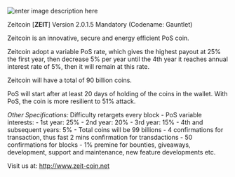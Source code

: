 ![enter image description here](http://new.zeit-coin.net/wp-content/uploads/zeitlogo4.png)

Zeitcoin [**ZEIT**] Version 2.0.1.5 Mandatory (Codename: Gauntlet)

Zeitcoin is an innovative, secure and energy efficient PoS coin.

Zeitcoin adopt a variable PoS rate, which gives the highest payout at 25% the first year, then decrease 5% per year until the 4th year it reaches annual interest rate of 5%, then it will remain at this rate.

Zeitcoin will have a total of 90 billion coins.

PoS will start after at least 20 days of holding of the coins in the wallet. With PoS, the coin is more resilient to 51% attack.

*Other Specifications:* 
Difficulty retargets every block - PoS variable interests: - 1st year: 25% - 2nd year: 20% - 3rd year: 15% - 4th and subsequent years: 5% - Total coins will be 99 billions - 4 confirmations for transaction, thus fast 2 mins confirmation for transdactions - 50 confirmations for blocks - 1% premine for bounties, giveaways, development, support and maintenance, new feature developments etc.

Visit us at: http://www.zeit-coin.net
